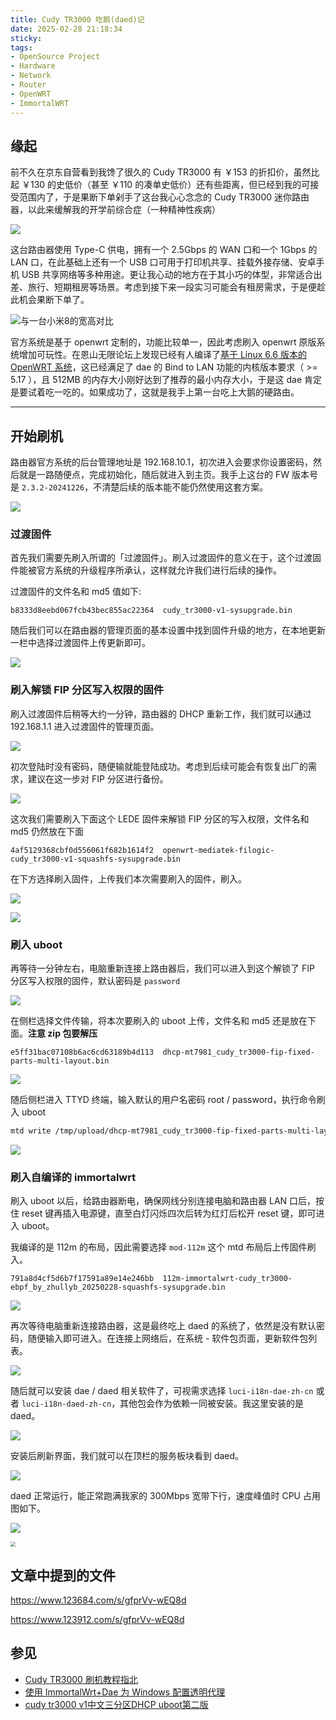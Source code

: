 ```yaml
---
title: Cudy TR3000 吃鹅(daed)记
date: 2025-02-28 21:18:34
sticky:
tags:
- OpenSource Project
- Hardware
- Network
- Router
- OpenWRT
- ImmortalWRT
---
```


## 缘起

前不久在京东自营看到我馋了很久的 Cudy TR3000 有 ￥153 的折扣价，虽然比起 ￥130 的史低价（甚至 ￥110 的凑单史低价）还有些距离，但已经到我的可接受范围内了，于是果断下单剁手了这台我心心念念的 Cudy TR3000 迷你路由器，以此来缓解我的<span class="heimu">开学前综合症</span>（一种精神性疾病）

![](https://static.031130.xyz/uploads/2025/02/23/8b0a4d5812179.webp)

这台路由器使用 Type-C 供电，拥有一个 2.5Gbps 的 WAN 口和一个 1Gbps 的 LAN 口，在此基础上还有一个 USB 口可用于打印机共享、挂载外接存储、安卓手机 USB 共享网络等多种用途。更让我心动的地方在于其小巧的体型，非常适合出差、旅行、短期租房等场景。考虑到接下来一段实习可能会有租房需求，于是便趁此机会果断下单了。

![与一台小米8的宽高对比](https://static.031130.xyz/uploads/2025/02/23/ef2b394e6fc0d.webp)

官方系统是基于 openwrt 定制的，功能比较单一，因此考虑刷入 openwrt 原版系统增加可玩性。在恩山无限论坛上发现已经有人编译了[基于 Linux 6.6 版本的 OpenWRT 系统](https://www.right.com.cn/forum/forum.php?mod=viewthread&tid=8418091)，这已经满足了 dae 的 Bind to LAN 功能的内核版本要求（ >= 5.17 ），且 512MB 的内存大小刚好达到了推荐的最小内存大小，于是这 dae 肯定是要试着吃一吃的。如果成功了，这就是我手上第一台吃上大鹅的硬路由。

***

## 开始刷机

路由器官方系统的后台管理地址是 192.168.10.1，初次进入会要求你设置密码，然后就是一路随便点，完成初始化，随后就进入到主页。我手上这台的 FW 版本号是 `2.3.2-20241226`，不清楚后续的版本能不能仍然使用这套方案。

![](https://static.031130.xyz/uploads/2025/02/28/1c066cb1dab3f.webp)

### 过渡固件

首先我们需要先刷入所谓的「过渡固件」。刷入过渡固件的意义在于，这个过渡固件能被官方系统的升级程序所承认，这样就允许我们进行后续的操作。

过渡固件的文件名和 md5 值如下: 

```
b8333d8eebd067fcb43bec855ac22364  cudy_tr3000-v1-sysupgrade.bin
```

随后我们可以在路由器的管理页面的基本设置中找到固件升级的地方，在本地更新一栏中选择过渡固件上传更新即可。

![](https://static.031130.xyz/uploads/2025/02/28/3582e569954a6.webp)

### 刷入解锁 FIP 分区写入权限的固件

刷入过渡固件后稍等大约一分钟，路由器的 DHCP 重新工作，我们就可以通过 192.168.1.1 进入过渡固件的管理页面。

![](https://static.031130.xyz/uploads/2025/02/28/6fe8107a87e87.webp)

初次登陆时没有密码，随便输就能登陆成功。考虑到后续可能会有恢复出厂的需求，建议在这一步对 FIP 分区进行备份。

![](https://static.031130.xyz/uploads/2025/02/28/79caf5f643689.webp)

这次我们需要刷入下面这个 LEDE 固件来解锁 FIP 分区的写入权限，文件名和 md5 仍然放在下面

```
4af5129368cbf0d556061f682b1614f2  openwrt-mediatek-filogic-cudy_tr3000-v1-squashfs-sysupgrade.bin
```

在下方选择刷入固件，上传我们本次需要刷入的固件，刷入。

![](https://static.031130.xyz/uploads/2025/02/28/79d300bb33d21.webp)

![](https://static.031130.xyz/uploads/2025/02/28/bc29dc9cad24a.webp)

### 刷入 uboot

再等待一分钟左右，电脑重新连接上路由器后，我们可以进入到这个解锁了 FIP 分区写入权限的固件，默认密码是 `password`

![](https://static.031130.xyz/uploads/2025/02/28/f98051faba608.webp)

在侧栏选择文件传输，将本次要刷入的 uboot 上传，文件名和 md5 还是放在下面。**注意 zip 包要解压**

```
e5ff31bac07108b6ac6cd63189b4d113  dhcp-mt7981_cudy_tr3000-fip-fixed-parts-multi-layout.bin
```

![](https://static.031130.xyz/uploads/2025/02/28/547c5d324f0a0.webp)

随后侧栏进入 TTYD 终端，输入默认的用户名密码 root / password，执行命令刷入 uboot

```bash
mtd write /tmp/upload/dhcp-mt7981_cudy_tr3000-fip-fixed-parts-multi-layout.bin FIP
```

![](https://static.031130.xyz/uploads/2025/02/28/46b4fc5be8c82.webp)

### 刷入自编译的 immortalwrt

刷入 uboot 以后，给路由器断电，确保网线分别连接电脑和路由器 LAN 口后，按住 reset 键再插入电源键，直至白灯闪烁四次后转为红灯后松开 reset 键，即可进入 uboot。

我编译的是 112m 的布局，因此需要选择 `mod-112m` 这个 mtd 布局后上传固件刷入。

```
791a8d4cf5d6b7f17591a89e14e246bb  112m-immortalwrt-cudy_tr3000-ebpf_by_zhullyb_20250228-squashfs-sysupgrade.bin
```

![](https://static.031130.xyz/uploads/2025/02/28/41c250db91756.webp)

再次等待电脑重新连接路由器，这是最终吃上 daed 的系统了，依然是没有默认密码，随便输入即可进入。在连接上网络后，在系统 - 软件包页面，更新软件包列表。

![](https://static.031130.xyz/uploads/2025/02/28/e56084ff09a5d.webp)

随后就可以安装 dae / daed 相关软件了，可视需求选择 `luci-i18n-dae-zh-cn` 或者 `luci-i18n-daed-zh-cn`，其他包会作为依赖一同被安装。我这里安装的是 daed。

![](https://static.031130.xyz/uploads/2025/02/28/dc4fa4a688cf5.webp)

安装后刷新界面，我们就可以在顶栏的服务板块看到 daed。

![](https://static.031130.xyz/uploads/2025/02/28/551f1f2eb9ab4.webp)

daed 正常运行，能正常跑满我家的 300Mbps 宽带下行，速度峰值时 CPU 占用图如下。

![](https://static.031130.xyz/uploads/2025/02/28/651bed7ad4aba.webp)

<img src="https://static.031130.xyz/uploads/2025/02/28/8cddfb60b0981.webp" style="zoom:50%;" />

## 文章中提到的文件

https://www.123684.com/s/gfprVv-wEQ8d

https://www.123912.com/s/gfprVv-wEQ8d

## 参见

- [Cudy TR3000 刷机教程指北](https://www.right.com.cn/forum/forum.php?mod=viewthread&tid=8410353)
- [使用 ImmortalWrt+Dae 为 Windows 配置透明代理](https://abxy.fun/post/immortalwrt-dae/)
- [cudy tr3000 v1中文三分区DHCP uboot第二版](https://www.right.com.cn/forum/forum.php?mod=viewthread&tid=8415351)
